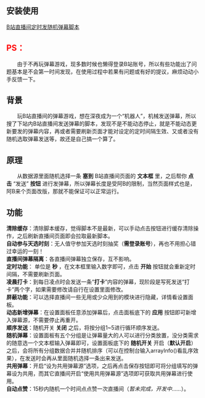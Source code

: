 ## 安装使用
[B站直播间定时发随机弹幕脚本](https://greasyfork.org/zh-CN/scripts/446725 "点击安装Tampermonkey脚本进行使用")

## <font color="#ff0000">**PS：**</font>
&emsp;&emsp;由于不再玩弹幕游戏，现多数时候也懒得登录B站账号，所以有些功能出了问题基本是不会第一时间发现，在使用过程中若果有问题或有好的提议，麻烦动动小手反馈一下。

## 背景
&emsp;&emsp;玩B站直播间的弹幕游戏，想在深夜成为一个“机器人”，机械发送弹幕，所以搜了下站内B站直播间发送弹幕的脚本，发现不是不能动态停止，就是不能动态更新要发的弹幕内容，再或者需要刷新页面才能对设定的定时间隔生效、又或者没有随机选取弹幕发送等，故还是自己搞一个算了。

## 原理
&emsp;&emsp;从数据源里面随机选择一条 **塞到** B站直播间页面的 **文本框** 里，之后帮你 **点击** “发送” **按钮** 进行发弹幕，所以弹幕长度是受阿B的限制，当然页面样式也是，阿B来个页面改版，那就不能保证可以正常运行。

## 功能
**清除缓存**：清除脚本缓存，觉得脚本不是最新，可以手动点击按钮进行缓存清除操作，之后刷新直播间页面即会拉取最新脚本。  
**自动参与天选时刻**：无人值守参加天选时刻抽奖（**需登录账号**），再也不用担心错过幸运的一刻！  
**直播间弹幕隔离**：各直播间弹幕独立保存，互不影响。  
**定时功能**： 单位是 **秒** ，在文本框里输入数字即可，点击 **开始** 按钮就会重新定时间隔，不需要刷新页面。  
**凌晨打卡**：到每日凌点时会发送一条“**打卡**”内容的弹幕，现阶段是写死发送“打卡”两个字，如果需要修改请自行在设置里面修改。  
**屏蔽功能**：可以选择直播间一些无用或少众用到的模块进行隐藏，详情看设置面板。  
**动态新增弹幕**：在设置面板任意添加弹幕后，点击面板底下的 **应用** 按钮即可新增入弹幕源，不需要停止再重开。  
**顺序发送**：随机开关 **关闭** 之后，将按分组1~5进行循环顺序发送。  
**随机弹幕**：设置面板有五个分组是让弹幕量大的人可以进行分类放置，没分类需求的随意选一个文本框输入弹幕即可，设置面板底下的 **随机开关** 开启（**默认开启**）之后，会将所有分组数据合并并随机排序（可以在控制台输入arrayInfo()看乱序效果），在发送时会再从里面随机选择一条出来发送。  
**共用弹幕**：开启“设为共用弹幕源”选项，之后再点击保存按钮即可将分组填写的弹幕设为共用，而其它直播间开启“使用共用弹幕源”选项即可获取共用弹幕进行使用。  
**自动点赞**：15秒内随机一个时间点点赞一次直播间（*暂未完成，开发中……*）。  